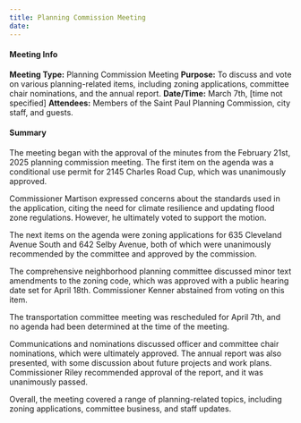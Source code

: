 ```yaml
---
title: Planning Commission Meeting
date: 
---
```

#### Meeting Info
**Meeting Type:** Planning Commission Meeting
**Purpose:** To discuss and vote on various planning-related items, including zoning applications, committee chair nominations, and the annual report.
**Date/Time:** March 7th, [time not specified]
**Attendees:** Members of the Saint Paul Planning Commission, city staff, and guests.

#### Summary

The meeting began with the approval of the minutes from the February 21st, 2025 planning commission meeting. The first item on the agenda was a conditional use permit for 2145 Charles Road Cup, which was unanimously approved.

Commissioner Martison expressed concerns about the standards used in the application, citing the need for climate resilience and updating flood zone regulations. However, he ultimately voted to support the motion.

The next items on the agenda were zoning applications for 635 Cleveland Avenue South and 642 Selby Avenue, both of which were unanimously recommended by the committee and approved by the commission.

The comprehensive neighborhood planning committee discussed minor text amendments to the zoning code, which was approved with a public hearing date set for April 18th. Commissioner Kenner abstained from voting on this item.

The transportation committee meeting was rescheduled for April 7th, and no agenda had been determined at the time of the meeting.

Communications and nominations discussed officer and committee chair nominations, which were ultimately approved. The annual report was also presented, with some discussion about future projects and work plans. Commissioner Riley recommended approval of the report, and it was unanimously passed.

Overall, the meeting covered a range of planning-related topics, including zoning applications, committee business, and staff updates.

